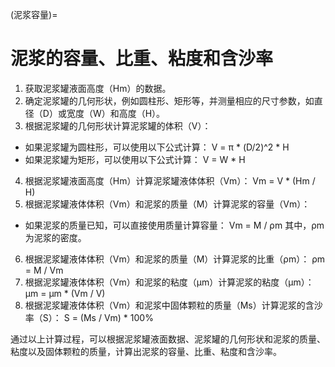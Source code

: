(泥浆容量)=

# 泥浆的容量、比重、粘度和含沙率

1.  获取泥浆罐液面高度（Hm）的数据。
2.  确定泥浆罐的几何形状，例如圆柱形、矩形等，并测量相应的尺寸参数，如直径（D）或宽度（W）和高度（H）。
3.  根据泥浆罐的几何形状计算泥浆罐的体积（V）：
   -  如果泥浆罐为圆柱形，可以使用以下公式计算： V = π * (D/2)^2 * H
   -  如果泥浆罐为矩形，可以使用以下公式计算： V = W * H
4.  根据泥浆罐液面高度（Hm）计算泥浆罐液体体积（Vm）： Vm = V * (Hm / H)
5.  根据泥浆罐液体体积（Vm）和泥浆的质量（M）计算泥浆的容量（Vm）：
   -  如果泥浆的质量已知，可以直接使用质量计算容量： Vm = M / ρm 其中，ρm为泥浆的密度。
6.  根据泥浆罐液体体积（Vm）和泥浆的质量（M）计算泥浆的比重（ρm）： ρm = M / Vm
7.  根据泥浆罐液体体积（Vm）和泥浆的粘度（μm）计算泥浆的粘度（μm）： μm = μm * (Vm / V)
8.  根据泥浆罐液体体积（Vm）和泥浆中固体颗粒的质量（Ms）计算泥浆的含沙率（S）： S = (Ms / Vm) * 100%

通过以上计算过程，可以根据泥浆罐液面数据、泥浆罐的几何形状和泥浆的质量、粘度以及固体颗粒的质量，计算出泥浆的容量、比重、粘度和含沙率。